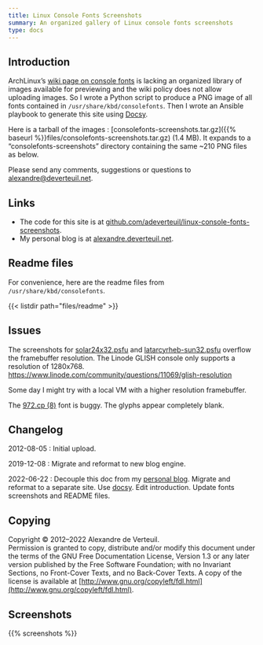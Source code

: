 ```yaml
---
title: Linux Console Fonts Screenshots
summary: An organized gallery of Linux console fonts screenshots
type: docs
---
```



## Introduction

ArchLinux’s [wiki page on console fonts](https://wiki.archlinux.org/title/Linux_console#Fonts)
is lacking an organized library of images available for previewing
and the wiki policy does not allow uploading images.
So I wrote a Python script
to produce a PNG image of all fonts contained in `/usr/share/kbd/consolefonts`.
Then I wrote an Ansible playbook to generate this site using
[Docsy](https://www.docsy.dev/).

Here is a tarball of the images&nbsp;:
[consolefonts-screenshots.tar.gz]({{% baseurl %}}files/consolefonts-screenshots.tar.gz)
(1.4&nbsp;MB).
It expands to a “consolefonts-screenshots” directory containing the same ~210 PNG files as below.

Please send any comments, suggestions or questions to
[alexandre@deverteuil.net](mailto:alexandre@deverteuil.net).


## Links

* The code for this site is at [github.com/adeverteuil/linux-console-fonts-screenshots](https://github.com/adeverteuil/linux-console-fonts-screenshots).
* My personal blog is at [alexandre.deverteuil.net](https://alexandre.deverteuil.net/).


## Readme files

For convenience, here are the readme files from `/usr/share/kbd/consolefonts`.

{{< listdir path="files/readme" >}}


## Issues

The screenshots for [solar24x32.psfu](#solar24x32psfu) and [latarcyrheb-sun32.psfu](#latarcyrheb-sun32psfu)
overflow the framebuffer resolution.
The Linode GLISH console only supports a resolution of 1280x768.  
https://www.linode.com/community/questions/11069/glish-resolution

Some day I might try with a local VM with a higher resolution framebuffer.

The [972.cp (8)](#972cp8) font is buggy.
The glyphs appear completely blank.


## Changelog

2012-08-05
: Initial upload.

2019-12-08
: Migrate and reformat to new blog engine.

2022-06-22
: Decouple this doc from my [personal blog](https://alexandre.deverteuil.net/).
  Migrate and reformat to a separate site.
  Use [docsy](https://www.docsy.dev/).
  Edit introduction.
  Update fonts screenshots and README files.


## Copying

Copyright &copy;  2012&ndash;2022  Alexandre de Verteuil.  
Permission is granted to copy, distribute and/or modify this document
under the terms of the GNU Free Documentation License, Version 1.3
or any later version published by the Free Software Foundation;
with no Invariant Sections, no Front-Cover Texts, and no Back-Cover Texts.
A copy of the license is available at
[http://www.gnu.org/copyleft/fdl.html](http://www.gnu.org/copyleft/fdl.html).


## Screenshots

{{% screenshots %}}
